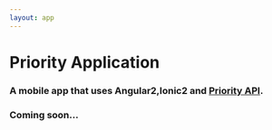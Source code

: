 ```yaml
---
layout: app
---
```

# Priority Application

### A mobile app that uses Angular2,Ionic2 and [Priority API](../api).
### Coming soon...
